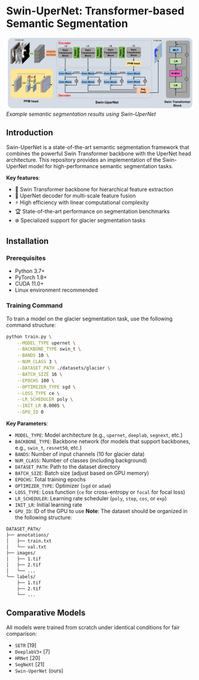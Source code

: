 # Swin-UperNet: Transformer-based Semantic Segmentation  

![Segmentation Example](Demo.png)  
*Example semantic segmentation results using Swin-UperNet*  

## Introduction  
Swin-UperNet is a state-of-the-art semantic segmentation framework that combines the powerful Swin Transformer backbone with the UperNet head architecture. This repository provides an implementation of the Swin-UperNet model for high-performance semantic segmentation tasks.  

**Key features**:  
- 🚀 Swin Transformer backbone for hierarchical feature extraction  
- 🔄 UperNet decoder for multi-scale feature fusion  
- ⚡️ High efficiency with linear computational complexity  
- 🏆 State-of-the-art performance on segmentation benchmarks  
- ❄️ Specialized support for glacier segmentation tasks  

## Installation  
### Prerequisites  
- Python 3.7+  
- PyTorch 1.8+  
- CUDA 11.0+  
- Linux environment recommended  

### Training Command
To train a model on the glacier segmentation task, use the following command structure:
```bash
python train.py \
    --MODEL_TYPE upernet \
    --BACKBONE_TYPE swin_t \
    --BANDS 10 \
    --NUM_CLASS 3 \
    --DATASET_PATH ./datasets/glacier \
    --BATCH_SIZE 16 \
    --EPOCHS 100 \
    --OPTIMIZER_TYPE sgd \
    --LOSS_TYPE ce \
    --LR_SCHEDULER poly \
    --INIT_LR 0.0005 \
    --GPU_ID 0
```
**Key Parameters**:
- `MODEL_TYPE`: Model architecture (e.g., `upernet`, `deeplab`, `segnext`, etc.)
- `BACKBONE_TYPE`: Backbone network (for models that support backbones, e.g., `swin_t`, `resnet50`, etc.)
- `BANDS`: Number of input channels (10 for glacier data)
- `NUM_CLASS`: Number of classes (including background)
- `DATASET_PATH`: Path to the dataset directory
- `BATCH_SIZE`: Batch size (adjust based on GPU memory)
- `EPOCHS`: Total training epochs
- `OPTIMIZER_TYPE`: Optimizer (`sgd` or `adam`)
- `LOSS_TYPE`: Loss function (`ce` for cross-entropy or `focal` for focal loss)
- `LR_SCHEDULER`: Learning rate scheduler (`poly`, `step`, `cos`, or `exp`)
- `INIT_LR`: Initial learning rate
- `GPU_ID`: ID of the GPU to use
**Note**: The dataset should be organized in the following structure:
```
DATASET_PATH/
├── annotations/
│   ├── train.txt
│   └── val.txt
├── images/
│   ├── 1.tif
│   ├── 2.tif
│   └── ...
└── labels/
    ├── 1.tif
    ├── 2.tif
    └── ...
```

## Comparative Models
All models were trained from scratch under identical conditions for fair comparison:

- `SETR` [19]
- `DeeplabV3+` [7]
- `HRNet` [20]
- `SegNeXt` [21]
- `Swin-UperNet` (ours)


